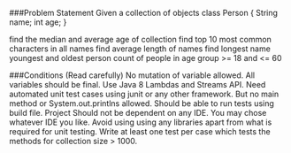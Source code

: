 ###Problem Statement
Given a collection of objects class Person { String name; int age; }

find the median and average age of collection
find top 10 most common characters in all names
find average length of names
find longest name
youngest and oldest person
count of people in age group >= 18 and <= 60

###Conditions (Read carefully)
No mutation of variable allowed. All variables should be final.
Use Java 8 Lambdas and Streams API.
Need automated unit test cases using junit or any other framework.
But no main method or System.out.printlns allowed.
Should be able to run tests using build file.
Project Should not be dependent on any IDE. You may chose whatever IDE you like.
Avoid using using any libraries apart from what is required for unit testing.
Write at least one test per case which tests the methods for collection size > 1000.